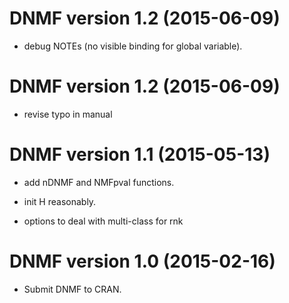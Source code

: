 # DNMF version 1.2 (2015-06-09)

* debug NOTEs (no visible binding for global variable).

# DNMF version 1.2 (2015-06-09)

* revise typo in manual

# DNMF version 1.1 (2015-05-13)

* add nDNMF and NMFpval functions.

* init H reasonably.

* options to deal with multi-class for rnk

# DNMF version 1.0 (2015-02-16)

* Submit DNMF to CRAN.
